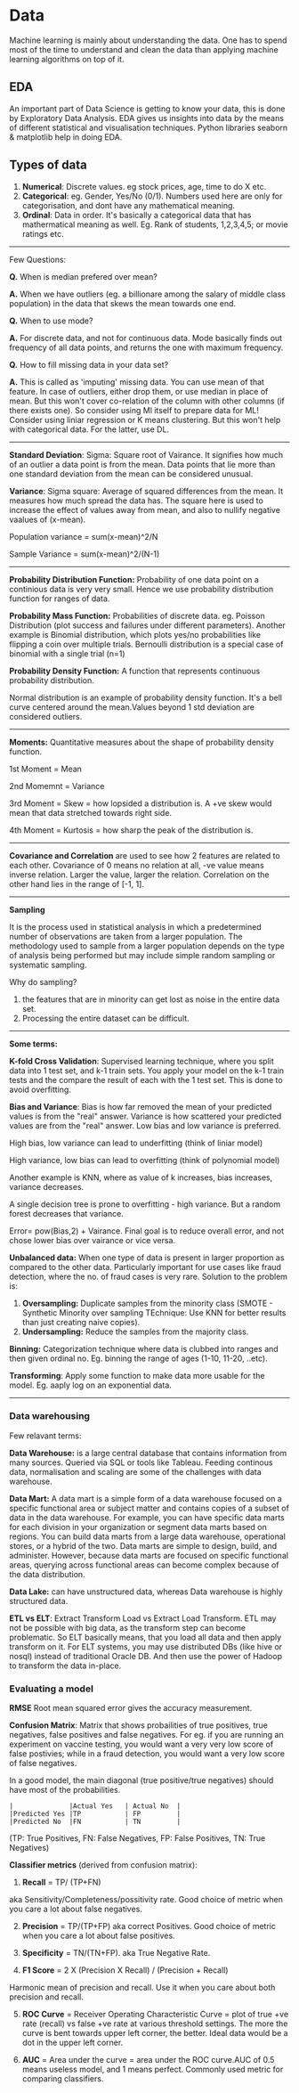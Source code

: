 # Data

Machine learning is mainly about understanding the data. One has to spend most of the time to understand and clean the data than applying machine learning algorithms on top of it.

## EDA
An important part of Data Science is getting to know your data, this is done by Exploratory Data Analysis. EDA gives us insights into data by the means of different statistical and visualisation techniques. Python libraries seaborn & matplotlib help in doing EDA. 


## Types of data

1. **Numerical**: Discrete values. eg stock prices, age, time to do X etc.
2. **Categorical**: eg. Gender, Yes/No (0/1). Numbers used here are only for categorisation, and dont have any mathematical meaning.
3. **Ordinal**: Data in order. It's basically a categorical data that has mathermatical meaning as well. Eg. Rank of students, 1,2,3,4,5; or movie ratings etc.

--------
Few Questions:

**Q.** When is median prefered over mean?

**A.** When we have outliers (eg. a billionare among the salary of middle class population) in the data that skews the mean towards one end.

**Q.** When to use mode?

**A.** For discrete data, and not for continuous data. Mode basically finds out frequency of all data points, and returns the one with maximum frequency.

**Q.** How to fill missing data in your data set?

**A.** This is called as 'imputing' missing data. You can use mean of that feature. In case of outliers, either drop them, or use median in place of mean. But this won't cover co-relation of the column with other columns (if there exists one). So consider using Ml itself to prepare data for ML! Consider using liniar regression or K means clustering. But this won't help with categorical data. For the latter, use DL. 

-------

**Standard Deviation**: Sigma: Square root of Vairance. It signifies how much of an outlier a data point is from the mean. Data points that lie more than one standard deviation from the mean can be considered unusual.

**Variance**: Sigma square: Average of squared differences from the mean. It measures how much spread the data has. The square here is used to increase the effect of values away from mean, and also to nullify negative vaalues of (x-mean).

Population variance = sum(x-mean)^2/N

Sample Variance = sum(x-mean)^2/(N-1)

------

**Probability Distribution Function:** Probability of one data point on a continious data is very very small. Hence we use probability distribution function for ranges of data.

**Probability Mass Function:** Probabilities of discrete data. eg. Poisson Distribution (plot success and failures under different parameters). Another example is Binomial distribution, which plots yes/no probabilities like flipping a coin over multiple trials. Bernoulli distribution is a special case of binomial with a single trial (n=1)

**Probability Density Function:** A function that represents continuous probability distribution.

Normal distribution is an example of probability density function. It's a bell curve centered around the mean.Values beyond 1 std deviation are considered outliers.


------

**Moments:** Quantitative measures about the shape of probability density function.

1st Moment = Mean

2nd Momemnt = Variance

3rd Moment = Skew = how lopsided a distribution is. A +ve skew would mean that data stretched towards right side.

4th Moment = Kurtosis = how sharp the peak of the distribution is.

--------

**Covariance and Correlation** are used to see how 2 features are related to each other. Covariance of 0 means no relation at all, -ve value means inverse relation. Larger the value, larger the relation. Correlation on the other hand lies in the range of [-1, 1].

-------

**Sampling**

It is the process used in statistical analysis in which a predetermined number of observations are taken from a larger population. The methodology used to sample from a larger population depends on the type of analysis being performed but may include simple random sampling or systematic sampling.

Why do sampling? 
1. the features that are in minority can get lost as noise in the entire data set.
2. Processing the entire dataset can be difficult.

-----
**Some terms:**

**K-fold Cross Validation**: Supervised learning technique, where you split data into 1 test set, and k-1 train sets. You apply your model on the k-1 train tests and the compare the result of each with the 1 test set. This is done to avoid overfitting.

**Bias and Variance**: Bias is how far removed the mean of your predicted values is from the "real" answer. Variance is how scattered your predicted values are from the "real" answer. Low bias and low variance is preferred.

High bias, low variance can lead to underfitting (think of liniar model)

High variance, low bias can lead to overfitting (think of polynomial model)

Another example is KNN, where as value of k increases, bias increases, variance decreases.

A single decision tree is prone to overfitting - high variance. But a random forest decreases that variance.

Error= pow(Bias,2) + Vairance. Final goal is to reduce overall error, and not chose lower bias over vairance or vice versa.

**Unbalanced data:** When one type of data is present in larger proportion as compared to the other data. Particularly important for use cases like fraud detection, where the no. of fraud cases is very rare. Solution to the problem is:
1. **Oversampling:** Duplicate samples from the minority class (SMOTE - Synthetic Minority over sampling TEchnique: Use KNN for better results than just creating naive copies).
2. **Undersampling:** Reduce the samples from the majority class.

**Binning:** Categorization technique where data is clubbed into ranges and then given ordinal no. Eg. binning the range of ages (1-10, 11-20, ..etc).

**Transforming**: Apply some function to make data more usable for the model. Eg. aaply log on an exponential data.


-------

### Data warehousing

Few relavant terms:

**Data Warehouse:** is a large central database that contains information from many sources. Queried via SQL or tools like Tableau. Feeding continous data, normalisation and scaling are some of the challenges with data warehouse.

**Data Mart:** A data mart is a simple form of a data warehouse focused on a specific functional area or subject matter and contains copies of a subset of data in the data warehouse. For example, you can have specific data marts for each division in your organization or segment data marts based on regions. You can build data marts from a large data warehouse, operational stores, or a hybrid of the two. Data marts are simple to design, build, and administer. However, because data marts are focused on specific functional areas, querying across functional areas can become complex because of the data distribution. 

**Data Lake:** can have unstructured data, whereas Data warehouse is highly structured data.

**ETL vs ELT**: Extract Transform Load vs Extract Load Transform. ETL may not be possible with big data, as the transform step can become problematic. So ELT basically means, that you load all data and then apply transform on it. For ELT systems, you may use distributed DBs (like hive or nosql) instead of traditional Oracle DB. And then use the power of Hadoop to transform the data in-place.


### Evaluating a model

**RMSE** Root mean squared error gives the accuracy measurement.

**Confusion Matrix**: Matrix that shows probailities of true positives, true negatives, false positives and false negatives. For eg. if you are running an experiment on vaccine testing, you would want a very very low score of false postivies; while in a fraud detection, you would want a very low score of false negatives.

In a good model, the main diagonal (true positive/true negatives) should have most of the probabilities.
```
|              |Actual Yes   | Actual No  |
|Predicted Yes |TP           | FP         |
|Predicted No  |FN           | TN         |
```
(TP: True Positives, FN: False Negatives, FP: False Positives, TN: True Negatives)

**Classifier metrics** (derived from confusion matrix):

1. **Recall** = TP/ (TP+FN)

aka Sensitivity/Completeness/possitivity rate. Good choice of metric when you care a lot about false negatives.

2. **Precision** = TP/(TP+FP)
aka correct Positives. Good choice of metric when you care a lot about false positives.  

3. **Specificity** = TN/(TN+FP). aka True Negative Rate. 

4. **F1 Score** = 2 X (Precision X Recall) / (Precision + Recall)

Harmonic mean of precision and recall. Use it when you care about both precision and recall.

5. **ROC Curve** = Receiver Operating Characteristic Curve = plot of true +ve rate (recall) vs false +ve rate at various threshold settings. The more the curve is bent towards upper left corner, the better. Ideal data would be a dot in the upper left corner.

6. **AUC** = Area under the curve = area under the ROC curve.AUC of 0.5 means useless model, and 1 means perfect. Commonly used metric for comparing classifiers.